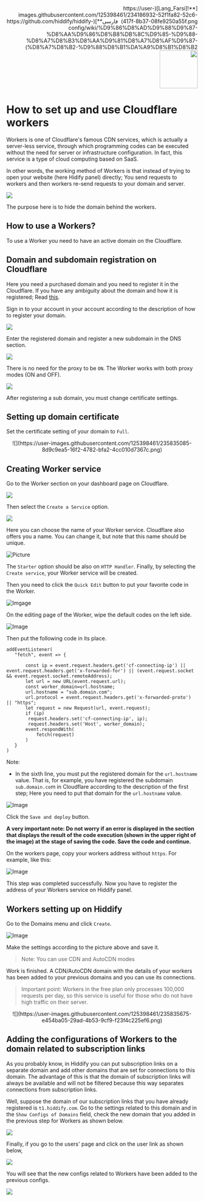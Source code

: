 <div dir="rtl" markdown=1>
[**![Lang_Farsi](https://user-images.githubusercontent.com/125398461/234186932-52f1fa82-52c6-417f-8b37-08fe9250a55f.png) &nbsp;فارسی**](https://github.com/hiddify/hiddify-config/wiki/%D9%86%D8%AD%D9%88%D9%87-%D8%AA%D9%86%D8%B8%DB%8C%D9%85-%D9%88-%D8%A7%D8%B3%D8%AA%D9%81%D8%A7%D8%AF%D9%87-%D8%A7%D8%B2-%D9%88%D8%B1%DA%A9%D8%B1%D8%B2)&nbsp;&nbsp;&nbsp;&nbsp;&nbsp;&nbsp;&nbsp;&nbsp;&nbsp;&nbsp;<a href="https://github.com/hiddify/hiddify-config/wiki/All-tutorials-and-videos"><img width="100" src="https://github.com/hiddify/hiddify-config/assets/125398461/8ac5b906-105c-4b98-acf5-0e12e39e33f6" /></a>

</div>

# How to set up and use Cloudflare workers
Workers is one of Cloudflare's famous CDN services, which is actually a server-less service, through which programming codes can be executed without the need for server or infrastructure configuration. In fact, this service is a type of cloud computing based on SaaS.

In other words, the working method of Workers is that instead of trying to open your website (here Hidify panel) directly; You send requests to workers and then workers re-send requests to your domain and server.

![](https://user-images.githubusercontent.com/125398461/224561104-dafc3e89-1c0d-4afc-82eb-cce1cec6933a.png)

The purpose here is to hide the domain behind the workers.

## How to use a Workers?
To use a Worker you need to have an active domain on the Cloudflare.

## Domain and subdomain registration on Cloudflare
Here you need a purchased domain and you need to register it in the Cloudflare. If you have any ambiguity about the domain and how it is registered; Read [this](https://github.com/hiddify/hiddify-config/wiki/Domain-types-and-how-to-register-them).

Sign in to your account in your account according to the description of how to register your domain.

![](https://user-images.githubusercontent.com/125398461/224561629-dd0be4b5-9345-43b7-aa81-a3bfaaaf5899.png)

Enter the registered domain and register a new subdomain in the DNS section.

![](https://user-images.githubusercontent.com/125398461/224561952-cbb99885-46f7-49e2-874d-f48e5b0c9b0d.png)

There is no need for the proxy to be `ON`. The Worker works with both proxy modes (ON and OFF).


![](https://user-images.githubusercontent.com/125398461/236729724-3c4c85e9-046b-4285-9d92-4bc4d9506091.png)

After registering a sub domain, you must change certificate settings.

## Setting up domain certificate
Set the certificate setting of your domain to `Full`.

<div align=center markdown=1>
![](https://user-images.githubusercontent.com/125398461/235835085-8d9c9ea5-16f2-4782-bfa2-4cc010d7367c.png)
</div>

## Creating Worker service
Go to the Worker section on your dashboard page on Cloudflare.

![](https://user-images.githubusercontent.com/125398461/224562657-f433fff0-d4a1-4fe6-95e0-5f4e17337c3d.png)

Then select the `Create a Service` option.

![](https://user-images.githubusercontent.com/125398461/224562813-20dc1a02-8d93-446b-a7d9-d90fbae3cda3.png)

Here you can choose the name of your Worker service. Cloudflare also offers you a name. You can change it, but note that this name should be unique.

![Picture](https://user-images.githubusercontent.com/125398461/236729831-7ecba946-b031-46c1-b370-0df1dae47385.png)

The `Starter` option should be also on `HTTP Handler`. Finally, by selecting the `Create service`, your Worker service will be created.

Then you need to click the `Quick Edit` button to put your favorite code in the Worker.


![Imgage](https://user-images.githubusercontent.com/125398461/236729939-ca4f2378-91a2-447f-80fd-9f1ff79f83fe.png)


On the editing page of the Worker, wipe the default codes on the left side.


![Image](https://user-images.githubusercontent.com/125398461/236730008-7ffa12a1-84de-44d2-8c16-ae8e757d77b6.png)

Then put the following code in its place.

```
addEventListener(
   "fetch", event => {
       
       const ip = event.request.headers.get('cf-connecting-ip') || event.request.headers.get('x-forwarded-for') || (event.request.socket && event.request.socket.remoteAddress);
       let url = new URL(event.request.url);
       const worker_domain=url.hostname;
       url.hostname = "sub.domain.com";                        
       url.protocol = event.request.headers.get('x-forwarded-proto') || "https";
       let request = new Request(url, event.request);
       if (ip)
        request.headers.set('cf-connecting-ip', ip);
        request.headers.set('Host', worker_domain);
       event.respondWith(
           fetch(request)
       )
   }
)

```

Note:
- In the sixth line, you must put the registered domain for the `url.hostname` value. That is, for example, you have registered the subdomain `sub.domain.co`m in Cloudflare according to the description of the first step; Here you need to put that domain for the `url.hostname` value.

![Image](https://user-images.githubusercontent.com/125398461/236730073-2d3a5e99-9a38-4e73-b3b6-9d962acee957.png)


Click the `Save and deploy` button.

**A very important note: Do not worry if an error is displayed in the section that displays the result of the code execution (shown in the upper right of the image) at the stage of saving the code. Save the code and continue.**

On the workers page, copy your workers address without `https`. For example, like this:

![Image](https://user-images.githubusercontent.com/125398461/236730138-16641a29-82e8-4276-8f8e-9c16f1bd4348.png)


This step was completed successfully. Now you have to register the address of your Workers service on Hiddify panel.


## Workers setting up on Hiddify
Go to the Domains menu and click `Create`.

![Image](https://user-images.githubusercontent.com/125398461/236730761-5b3ae32d-c67f-4e54-96b4-fe1a034da834.png)


Make the settings according to the picture above and save it.

> Note: You can use CDN and AutoCDN modes

Work is finished. A CDN/AutoCDN domain with the details of your workers has been added to your previous domains and you can use its connections.


> Important point:
Workers in the free plan only processes 100,000 requests per day, so this service is useful for those who do not have high traffic on their server.



<div align=center markdown=1>
![](https://user-images.githubusercontent.com/125398461/235835675-e454ba05-29ad-4b53-9cf9-f23f4c225ef6.png)


</div>

## Adding the configurations of Workers to the domain related to subscription links

As you probably know, in Hiddify you can put subscription links on a separate domain and add other domains that are set for connections to this domain. The advantage of this is that the domain of subscription links will always be available and will not be filtered because this way separates connections from subscription links.

Well, suppose the domain of our subscription links that you have already registered is `t1.hiddify.com`. Go to the settings related to this domain and in the `Show Configs of Domains` field, check the new domain that you added in the previous step for Workers as shown below.

![](https://github.com/hiddify/hiddify-config/assets/125398461/e0037530-fcb7-4aed-968f-a75d2978c2bb)

Finally, if you go to the users' page and click on the user link as shown below,

![](https://github.com/hiddify/hiddify-config/assets/125398461/72bcfe5a-4761-49a7-b68e-e4e3f75fed48)

You will see that the new configs related to Workers have been added to the previous configs.

![](https://github.com/hiddify/hiddify-config/assets/125398461/9c1f324a-acf1-46b1-9dfe-10fc1313051b)
